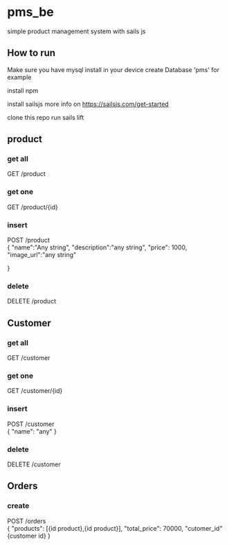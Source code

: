 # pms_be
simple product management system with sails js



## How to run 

Make sure you have mysql install in your device 
create Database 'pms' for example


install npm

install sailsjs more info on 
https://sailsjs.com/get-started

clone this repo
run sails lift



## product

### get all
GET /product
### get one
GET /product/{id}
### insert 
POST /product\
{
  "name":"Any string",
  "description":"any string",
  "price": 1000,
  "image_url":"any string"
  
}
### delete
DELETE /product


## Customer

### get all
GET /customer
### get one
GET /customer/{id}
### insert 
POST /customer\
{
  "name": "any"
}
### delete
DELETE /customer

## Orders
### create
POST /orders\
{
  "products": [{id product},{id product}],
  "total_price": 70000,
  "cutomer_id" {customer id}
}






